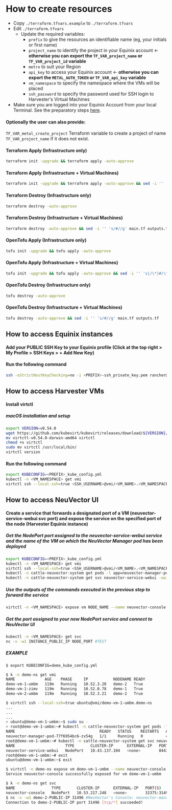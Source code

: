 # How to create resources

- Copy `./terraform.tfvars.example` to `./terraform.tfvars`
- Edit `./terraform.tfvars`
  - Update the required variables:
    -  `prefix` to give the resources an identifiable name (eg, your initials or first name)
    -  `project_name` to identify the project in your Equinix account <- **otherwise you can export the `TF_VAR_project_name` or `TF_VAR_project_id` variable**
    -  `metro` to suit your Region
    -  `api_key` to access your Equinix account <- **otherwise you can export the `METAL_AUTH_TOKEN` or `TF_VAR_api_key` variable**
    -  `vm_namespace` to specify the namespace where the VMs will be placed
    -  `ssh_password` to specify the password used for SSH login to Harvester's Virtual Machines
- Make sure you are logged into your Equinix Account from your local Terminal. See the preparatory steps [here](../../../tf-modules/harvester/infrastructure/README.md).

#### Optionally the user can also provide:

`TF_VAR_metal_create_project` Terraform variable to create a project of name `TF_VAR_project_name` if it does not exist.

#### Terraform Apply (Infrastructure only)
```bash
terraform init -upgrade && terraform apply -auto-approve
```

#### Terraform Apply (Infrastructure + Virtual Machines)
```bash
terraform init -upgrade && terraform apply -auto-approve && sed -i '' 's|/\*|#/\*|g; s|\*/|#\*/|g' main.tf outputs.tf && terraform init -upgrade && terraform apply -auto-approve
```

#### Terraform Destroy (Infrastructure only)
```bash
terraform destroy -auto-approve
```

#### Terraform Destroy (Infrastructure + Virtual Machines)
```bash
terraform destroy -auto-approve && sed -i '' 's/#//g' main.tf outputs.tf
```

#### OpenTofu Apply (Infrastructure only)
```bash
tofu init -upgrade && tofu apply -auto-approve
```

#### OpenTofu Apply (Infrastructure + Virtual Machines)
```bash
tofu init -upgrade && tofu apply -auto-approve && sed -i '' 's|/\*|#/\*|g; s|\*/|#\*/|g' main.tf outputs.tf && tofu init -upgrade && tofu apply -auto-approve
```

#### OpenTofu Destroy (Infrastructure only)
```bash
tofu destroy -auto-approve
```

#### OpenTofu Destroy (Infrastructure + Virtual Machines)
```bash
tofu destroy -auto-approve && sed -i '' 's/#//g' main.tf outputs.tf
```

## How to access Equinix instances

#### Add your PUBLIC SSH Key to your Equinix profile (Click at the top right > My Profile > SSH Keys > + Add New Key)

#### Run the following command

```bash
ssh -oStrictHostKeyChecking=no -i <PREFIX>-ssh_private_key.pem rancher@<PUBLIC_IPV4>
```

## How to access Harvester VMs

#### Install virtctl

##### macOS installation and setup

```bash
export VERSION=v0.54.0
wget https://github.com/kubevirt/kubevirt/releases/download/${VERSION}/virtctl-${VERSION}-darwin-amd64
mv virtctl-v0.54.0-darwin-amd64 virtctl
chmod +x virtctl
sudo mv virtctl /usr/local/bin/
virtctl version
```

#### Run the following command

```bash
export KUBECONFIG=<PREFIX>_kube_config.yml
kubectl -n <VM_NAMESPACE> get vmi
virtctl ssh --local-ssh=true <SSH_USERNAME>@vmi/<VM_NAME>.<VM_NAMESPACE>
```

## How to access NeuVector UI

#### Create a service that forwards a designated port of a VM (neuvector-service-webui svc port) and expose the service on the specified port of the node (Harvester Equinix instance)

##### Get the NodePort port assigned to the neuvector-service-webui service and the name of the VM on which the NeuVector Manager pod has been deployed

```bash
export KUBECONFIG=<PREFIX>_kube_config.yml
kubectl -n <VM_NAMESPACE> get vmi
virtctl ssh --local-ssh=true <SSH_USERNAME>@vmi/<VM_NAME>.<VM_NAMESPACE>
kubectl -n cattle-neuvector-system get pods -l app=neuvector-manager-pod -owide #NODE_NAME
kubectl -n cattle-neuvector-system get svc neuvector-service-webui -owide #NODE_PORT
```

##### Use the outputs of the commands executed in the previous step to forward the service
```bash
virtctl -n <VM_NAMESPACE> expose vm NODE_NAME --name neuvector-console --type NodePort --port NODE_PORT
```

##### Get the port assigned to your new NodePort service and connect to NeuVector UI
```bash
kubectl -n <VM_NAMESPACE> get svc
nc -v -w1 INSTANCE_PUBLIC_IP NODE_PORT #TEST
```

##### EXAMPLE
```bash
$ export KUBECONFIG=demo_kube_config.yml

$ k -n demo-ns get vmi
NAME             AGE    PHASE     IP           NODENAME READY
demo-vm-1-umbm   119m   Running   10.52.3.20   demo-2   True
demo-vm-1-zimv   119m   Running   10.52.0.78   demo-1   True
demo-vm-2-umbm   119m   Running   10.52.3.21   demo-2   True

$ virtctl ssh --local-ssh=true ubuntu@vmi/demo-vm-1-umbm.demo-ns
...
...
...
> ubuntu@demo-vm-1-umbm:~$ sudo su -
> root@demo-vm-1-umbm:~# kubectl -n cattle-neuvector-system get pods -l app=neuvector-manager-pod -owide
NAME                                     READY   STATUS    RESTARTS   AGE   IP          NODE             NOMINATED NODE   READINESS GATES
neuvector-manager-pod-77f6954bc6-zv54g   1/1     Running   0          44m   10.42.2.7   demo-vm-1-umbm   <none>           <none>
root@demo-vm-1-umbm:~# kubectl -n cattle-neuvector-system get svc neuvector-service-webui -owide 
NAME                      TYPE       CLUSTER-IP      EXTERNAL-IP   PORT(S)          AGE   SELECTOR
neuvector-service-webui   NodePort   10.43.137.104   <none>        8443:32375/TCP   44m   app=neuvector-manager-pod
root@demo-vm-1-umbm:~# exit
ubuntu@demo-vm-1-umbm:~$ exit

$ virtctl -n demo-ns expose vm demo-vm-1-umbm --name neuvector-console --type NodePort --port 32375
Service neuvector-console successfully exposed for vm demo-vm-1-umbm

$ k -n demo-ns get svc
NAME                TYPE       CLUSTER-IP      EXTERNAL-IP   PORT(S)           AGE
neuvector-console   NodePort   10.53.217.248   <none>        32375:31496/TCP   54s
$ nc -v -w1 demo-2-PUBLIC-IP 31496 #NeuVector's Console: neuvector-manager-pod-77f6954bc6-zv54g | Harvester's VM: demo-vm-1-umbm | Equinix's Node: demo-2
Connection to demo-2-PUBLIC-IP port 31496 [tcp/*] succeeded!
```
